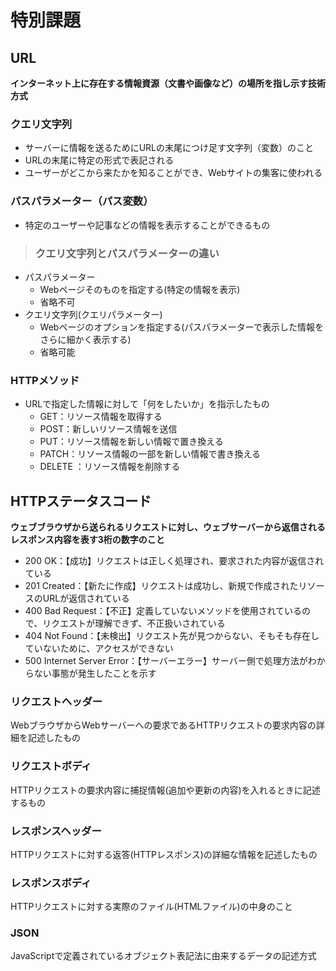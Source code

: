# 特別課題
## URL
**インターネット上に存在する情報資源（文書や画像など）の場所を指し示す技術方式**
### クエリ文字列
- サーバーに情報を送るためにURLの末尾につけ足す文字列（変数）のこと
- URLの末尾に特定の形式で表記される
- ユーザーがどこから来たかを知ることができ、Webサイトの集客に使われる
### パスパラメーター（パス変数）
- 特定のユーザーや記事などの情報を表示することができるもの
>### クエリ文字列とパスパラメーターの違い
  - パスパラメーター
    - Webページそのものを指定する(特定の情報を表示)
    - 省略不可
  - クエリ文字列(クエリパラメーター)
    - Webページのオプションを指定する(パスパラメーターで表示した情報をさらに細かく表示する)
    - 省略可能
### HTTPメソッド
- URLで指定した情報に対して「何をしたいか」を指示したもの  
  - GET：リソース情報を取得する
  - POST：新しいリソース情報を送信
  - PUT：リソース情報を新しい情報で置き換える
  - PATCH：リソース情報の一部を新しい情報で書き換える
  - DELETE ：リソース情報を削除する  
## HTTPステータスコード
**ウェブブラウザから送られるリクエストに対し、ウェブサーバーから返信されるレスポンス内容を表す3桁の数字のこと**
  - 200 OK：【成功】リクエストは正しく処理され、要求された内容が返信されている
  - 201 Created：【新たに作成】リクエストは成功し、新規で作成されたリソースのURLが返信されている
  - 400 Bad Request：【不正】定義していないメソッドを使用されているので、リクエストが理解できず、不正扱いされている
  - 404 Not Found：【未検出】リクエスト先が見つからない、そもそも存在していないために、アクセスができない
  - 500 Internet Server Error：【サーバーエラー】サーバー側で処理方法がわからない事態が発生したことを示す
### リクエストヘッダー
WebブラウザからWebサーバーへの要求であるHTTPリクエストの要求内容の詳細を記述したもの
### リクエストボディ
HTTPリクエストの要求内容に捕捉情報(追加や更新の内容)を入れるときに記述するもの
### レスポンスヘッダー
HTTPリクエストに対する返答(HTTPレスポンス)の詳細な情報を記述したもの
### レスポンスボディ
HTTPリクエストに対する実際のファイル(HTMLファイル)の中身のこと
### JSON
JavaScriptで定義されているオブジェクト表記法に由来するデータの記述方式
